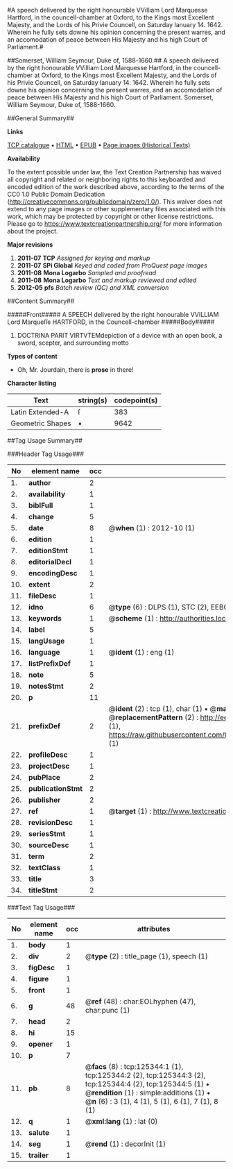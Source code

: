 #A speech delivered by the right honourable VVilliam Lord Marquesse Hartford, in the councell-chamber at Oxford, to the Kings most Excellent Majesty, and the Lords of his Privie Councell, on Saturday Ianuary 14. 1642. Wherein he fully sets downe his opinion concerning the present warres, and an accomodation of peace between His Majesty and his high Court of Parliament.#

##Somerset, William Seymour, Duke of, 1588-1660.##
A speech delivered by the right honourable VVilliam Lord Marquesse Hartford, in the councell-chamber at Oxford, to the Kings most Excellent Majesty, and the Lords of his Privie Councell, on Saturday Ianuary 14. 1642. Wherein he fully sets downe his opinion concerning the present warres, and an accomodation of peace between His Majesty and his high Court of Parliament.
Somerset, William Seymour, Duke of, 1588-1660.

##General Summary##

**Links**

[TCP catalogue](http://www.ota.ox.ac.uk/tcp/)  • 
[HTML](http://tei.it.ox.ac.uk/tcp/Texts-HTML/free/A93/A93546.html)  • 
[EPUB](http://tei.it.ox.ac.uk/tcp/Texts-EPUB/free/A93/A93546.epub) • 
[Page images (Historical Texts)](https://historicaltexts.jisc.ac.uk/eebo-99872897e)

**Availability**

To the extent possible under law, the Text Creation Partnership has waived all copyright and related or neighboring rights to this keyboarded and encoded edition of the work described above, according to the terms of the CC0 1.0 Public Domain Dedication (http://creativecommons.org/publicdomain/zero/1.0/). This waiver does not extend to any page images or other supplementary files associated with this work, which may be protected by copyright or other license restrictions. Please go to https://www.textcreationpartnership.org/ for more information about the project.

**Major revisions**

1. __2011-07__ __TCP__ *Assigned for keying and markup*
1. __2011-07__ __SPi Global__ *Keyed and coded from ProQuest page images*
1. __2011-08__ __Mona Logarbo__ *Sampled and proofread*
1. __2011-08__ __Mona Logarbo__ *Text and markup reviewed and edited*
1. __2012-05__ __pfs__ *Batch review (QC) and XML conversion*

##Content Summary##

#####Front#####
A SPEECH delivered by the right honourable VVILLIAM Lord Marqueſſe HARTFORD, in the Councell-chamber
#####Body#####

1. DOCTRINA PARIT VIRTVTEMdepiction of a device with an open book, a sword, scepter, and surrounding motto

**Types of content**

  * Oh, Mr. Jourdain, there is **prose** in there!

**Character listing**


|Text|string(s)|codepoint(s)|
|---|---|---|
|Latin Extended-A|ſ|383|
|Geometric Shapes|▪|9642|

##Tag Usage Summary##

###Header Tag Usage###

|No|element name|occ|attributes|
|---|---|---|---|
|1.|__author__|2||
|2.|__availability__|1||
|3.|__biblFull__|1||
|4.|__change__|5||
|5.|__date__|8| @__when__ (1) : 2012-10 (1)|
|6.|__edition__|1||
|7.|__editionStmt__|1||
|8.|__editorialDecl__|1||
|9.|__encodingDesc__|1||
|10.|__extent__|2||
|11.|__fileDesc__|1||
|12.|__idno__|6| @__type__ (6) : DLPS (1), STC (2), EEBO-CITATION (1), PROQUEST (1), VID (1)|
|13.|__keywords__|1| @__scheme__ (1) : http://authorities.loc.gov/ (1)|
|14.|__label__|5||
|15.|__langUsage__|1||
|16.|__language__|1| @__ident__ (1) : eng (1)|
|17.|__listPrefixDef__|1||
|18.|__note__|5||
|19.|__notesStmt__|2||
|20.|__p__|11||
|21.|__prefixDef__|2| @__ident__ (2) : tcp (1), char (1)  •  @__matchPattern__ (2) : ([0-9\-]+):([0-9IVX]+) (1), (.+) (1)  •  @__replacementPattern__ (2) : http://eebo.chadwyck.com/downloadtiff?vid=$1&page=$2 (1), https://raw.githubusercontent.com/textcreationpartnership/Texts/master/tcpchars.xml#$1 (1)|
|22.|__profileDesc__|1||
|23.|__projectDesc__|1||
|24.|__pubPlace__|2||
|25.|__publicationStmt__|2||
|26.|__publisher__|2||
|27.|__ref__|1| @__target__ (1) : http://www.textcreationpartnership.org/docs/. (1)|
|28.|__revisionDesc__|1||
|29.|__seriesStmt__|1||
|30.|__sourceDesc__|1||
|31.|__term__|2||
|32.|__textClass__|1||
|33.|__title__|3||
|34.|__titleStmt__|2||


###Text Tag Usage###

|No|element name|occ|attributes|
|---|---|---|---|
|1.|__body__|1||
|2.|__div__|2| @__type__ (2) : title_page (1), speech (1)|
|3.|__figDesc__|1||
|4.|__figure__|1||
|5.|__front__|1||
|6.|__g__|48| @__ref__ (48) : char:EOLhyphen (47), char:punc (1)|
|7.|__head__|2||
|8.|__hi__|15||
|9.|__opener__|1||
|10.|__p__|7||
|11.|__pb__|8| @__facs__ (8) : tcp:125344:1 (1), tcp:125344:2 (2), tcp:125344:3 (2), tcp:125344:4 (2), tcp:125344:5 (1)  •  @__rendition__ (1) : simple:additions (1)  •  @__n__ (6) : 3 (1), 4 (1), 5 (1), 6 (1), 7 (1), 8 (1)|
|12.|__q__|1| @__xml:lang__ (1) : lat (0)|
|13.|__salute__|1||
|14.|__seg__|1| @__rend__ (1) : decorInit (1)|
|15.|__trailer__|1||

